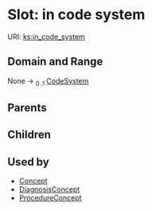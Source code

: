 
# Slot: in code system




URI: [ks:in_code_system](https://w3id.org/linkml/tests/kitchen_sink/in_code_system)


## Domain and Range

None &#8594;  <sub>0..1</sub> [CodeSystem](CodeSystem.md)

## Parents


## Children


## Used by

 * [Concept](Concept.md)
 * [DiagnosisConcept](DiagnosisConcept.md)
 * [ProcedureConcept](ProcedureConcept.md)

